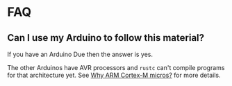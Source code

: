 # FAQ

## Can I use my Arduino to follow this material?

If you have an Arduino Due then the answer is yes.

The other Arduinos have AVR processors and `rustc` can't compile programs for that architecture yet.
See [Why ARM Cortex-M micros?] for more details.

[Why ARM Cortex-M micros?]: ./why-arm.html
